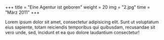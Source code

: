 +++
title = "Eine Agentur ist geboren"
weight = 20
img = "2.jpg"
time = "März 2011"
+++

Lorem ipsum dolor sit amet, consectetur adipisicing elit. Sunt ut voluptatum eius sapiente, totam reiciendis temporibus qui quibusdam, recusandae sit vero unde, sed, incidunt et ea quo dolore laudantium consectetur!
